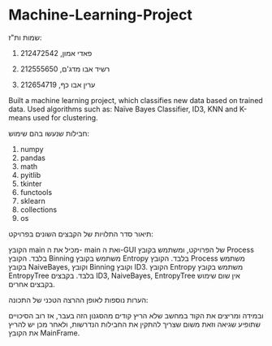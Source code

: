 # Machine-Learning-Project
שמות ות"ז:

1) פאדי אמון, 212472542

2) רשיד אבו מדג'ם, 212555650

3) ערין אבו כף, 212654719

Built a machine learning project, which classifies new data based on trained data. 
Used algorithms such as: Naïve Bayes Classifier, ID3, KNN and K-means used for clustering.


חבילות שנעשו בהם שימוש:

1) numpy
2) pandas
3) math
4) pyitlib
5) tkinter
6) functools
7) sklearn
8) collections
9) os

תיאור סדר התלויות של הקבצים השונים בפרויקט:

הקובץ main מכיל את ה- main ואת ה-GUI של הפרויקט, ומשתמש בקובץ Process בלבד.
הקובץ Binning משתמש בקובץ Entropy בלבד.
הקובץ Process משתמש בקובץ NaiveBayes, וקובץ Binning וקובץ ID3.
הקובץ Entropy משתמש בקובץ EntropyTree בלבד.
בקבצים ID3, NaiveBayes, EntropyTree אין שום שימוש בקבצים אחרים.

הערות נוספות לאופן ההרצה הטכני של התכונה:

ובמידה ומריצים את הקוד במחשב שלא הריץ קודים מהסגנון הזה בעבר,
אז רוב הסיכויים שתופיע שגיאה וזאת משום שצריך להתקין את החבילות הנדרשות, ולאחר מכן יש להריץ את הקובץ MainFrame.

